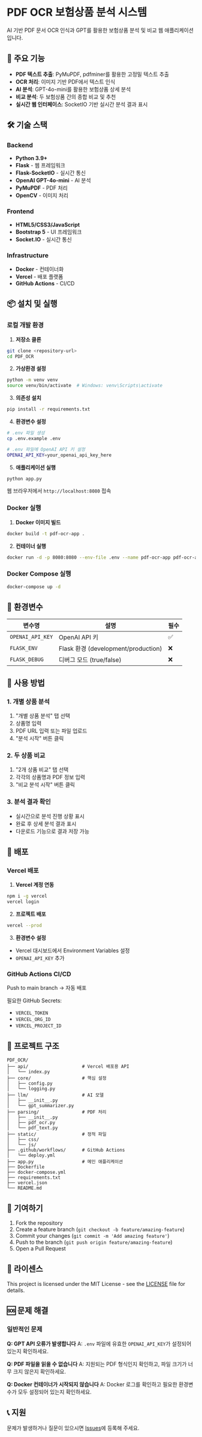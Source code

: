 # PDF OCR 보험상품 분석 시스템

AI 기반 PDF 문서 OCR 인식과 GPT를 활용한 보험상품 분석 및 비교 웹 애플리케이션입니다.

## 🚀 주요 기능

- **PDF 텍스트 추출**: PyMuPDF, pdfminer를 활용한 고정밀 텍스트 추출
- **OCR 처리**: 이미지 기반 PDF에서 텍스트 인식
- **AI 분석**: GPT-4o-mini를 활용한 보험상품 상세 분석
- **비교 분석**: 두 보험상품 간의 종합 비교 및 추천
- **실시간 웹 인터페이스**: SocketIO 기반 실시간 분석 결과 표시

## 🛠️ 기술 스택

### Backend
- **Python 3.9+**
- **Flask** - 웹 프레임워크
- **Flask-SocketIO** - 실시간 통신
- **OpenAI GPT-4o-mini** - AI 분석
- **PyMuPDF** - PDF 처리
- **OpenCV** - 이미지 처리

### Frontend
- **HTML5/CSS3/JavaScript**
- **Bootstrap 5** - UI 프레임워크
- **Socket.IO** - 실시간 통신

### Infrastructure
- **Docker** - 컨테이너화
- **Vercel** - 배포 플랫폼
- **GitHub Actions** - CI/CD

## 📦 설치 및 실행

### 로컬 개발 환경

1. **저장소 클론**
```bash
git clone <repository-url>
cd PDF_OCR
```

2. **가상환경 설정**
```bash
python -m venv venv
source venv/bin/activate  # Windows: venv\Scripts\activate
```

3. **의존성 설치**
```bash
pip install -r requirements.txt
```

4. **환경변수 설정**
```bash
# .env 파일 생성
cp .env.example .env

# .env 파일에 OpenAI API 키 설정
OPENAI_API_KEY=your_openai_api_key_here
```

5. **애플리케이션 실행**
```bash
python app.py
```

웹 브라우저에서 `http://localhost:8080` 접속

### Docker 실행

1. **Docker 이미지 빌드**
```bash
docker build -t pdf-ocr-app .
```

2. **컨테이너 실행**
```bash
docker run -d -p 8080:8080 --env-file .env --name pdf-ocr-app pdf-ocr-app
```

### Docker Compose 실행

```bash
docker-compose up -d
```

## 🔧 환경변수

| 변수명 | 설명 | 필수 |
|--------|------|------|
| `OPENAI_API_KEY` | OpenAI API 키 | ✅ |
| `FLASK_ENV` | Flask 환경 (development/production) | ❌ |
| `FLASK_DEBUG` | 디버그 모드 (true/false) | ❌ |

## 📖 사용 방법

### 1. 개별 상품 분석
1. "개별 상품 분석" 탭 선택
2. 상품명 입력
3. PDF URL 입력 또는 파일 업로드
4. "분석 시작" 버튼 클릭

### 2. 두 상품 비교
1. "2개 상품 비교" 탭 선택
2. 각각의 상품명과 PDF 정보 입력
3. "비교 분석 시작" 버튼 클릭

### 3. 분석 결과 확인
- 실시간으로 분석 진행 상황 표시
- 완료 후 상세 분석 결과 표시
- 다운로드 기능으로 결과 저장 가능

## 🚀 배포

### Vercel 배포

1. **Vercel 계정 연동**
```bash
npm i -g vercel
vercel login
```

2. **프로젝트 배포**
```bash
vercel --prod
```

3. **환경변수 설정**
- Vercel 대시보드에서 Environment Variables 설정
- `OPENAI_API_KEY` 추가

### GitHub Actions CI/CD

Push to main branch → 자동 배포

필요한 GitHub Secrets:
- `VERCEL_TOKEN`
- `VERCEL_ORG_ID` 
- `VERCEL_PROJECT_ID`

## 📁 프로젝트 구조

```
PDF_OCR/
├── api/                    # Vercel 배포용 API
│   └── index.py
├── core/                   # 핵심 설정
│   ├── config.py
│   └── logging.py
├── llm/                    # AI 모델
│   ├── __init__.py
│   └── gpt_summarizer.py
├── parsing/                # PDF 처리
│   ├── __init__.py
│   ├── pdf_ocr.py
│   └── pdf_text.py
├── static/                 # 정적 파일
│   ├── css/
│   └── js/
├── .github/workflows/      # GitHub Actions
│   └── deploy.yml
├── app.py                  # 메인 애플리케이션
├── Dockerfile
├── docker-compose.yml
├── requirements.txt
├── vercel.json
└── README.md
```

## 🤝 기여하기

1. Fork the repository
2. Create a feature branch (`git checkout -b feature/amazing-feature`)
3. Commit your changes (`git commit -m 'Add amazing feature'`)
4. Push to the branch (`git push origin feature/amazing-feature`)
5. Open a Pull Request

## 📄 라이센스

This project is licensed under the MIT License - see the [LICENSE](LICENSE) file for details.

## 🆘 문제 해결

### 일반적인 문제

**Q: GPT API 오류가 발생합니다**
A: `.env` 파일에 유효한 `OPENAI_API_KEY`가 설정되어 있는지 확인하세요.

**Q: PDF 파일을 읽을 수 없습니다**
A: 지원되는 PDF 형식인지 확인하고, 파일 크기가 너무 크지 않은지 확인하세요.

**Q: Docker 컨테이너가 시작되지 않습니다**
A: Docker 로그를 확인하고 필요한 환경변수가 모두 설정되어 있는지 확인하세요.

## 📞 지원

문제가 발생하거나 질문이 있으시면 [Issues](../../issues)에 등록해 주세요.

